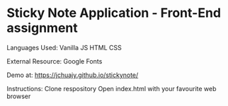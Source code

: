 # Sticky Note Application - Front-End assignment

Languages Used:
Vanilla JS
HTML
CSS

External Resource:
Google Fonts

Demo at:
https://jchuajy.github.io/stickynote/

Instructions:
Clone respository
Open index.html with your favourite web browser

